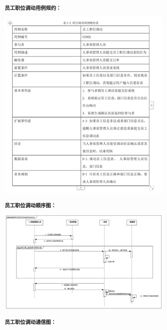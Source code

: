 ### 员工职位调动用例规约：　

![EmployeeChangePostion](../.local/static/2019/5/2/EmployeeChangePosition.png)

### 员工职位调动顺序图：
![title](../.local/static/2019/5/2/员工调动seq.1559657675995.svg)

### 员工职位调动通信图：
